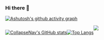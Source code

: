 ### Hi there 👋


<!-- ![Metrics](https://metrics.lecoq.io/collapsenav?template=classic&base.metadata=0&isocalendar=1&base=header%2C%20activity%2C%20community%2C%20repositories%2C%20metadata&base.indepth=false&base.hireable=false&base.skip=false&isocalendar=false&isocalendar.duration=full-year&config.timezone=Asia%2FHong_Kong) -->

<!-- <table>
  <tr>
    <td><img src="https://wakatime.com/share/@4b9ce284-c679-48a7-9e3a-fe817a5a7ade/7042b031-4334-4ee6-8426-f931175aae2e.svg" width="1000" alt="Wakatime"/></td>
  </tr>
  <tr>
    <td><img src="https://wakatime.com/share/@4b9ce284-c679-48a7-9e3a-fe817a5a7ade/8d1f4728-db2f-4eaa-9cf7-fc48bd3f34a7.svg" width="1000" alt="Wakatime"/></td>
  </tr>
</table> -->

[![Ashutosh's github activity graph](https://github-readme-activity-graph.vercel.app/graph?username=collapsenav&theme=dracula)](https://github.com/collapsenav?tab=repositories)

<div style="display: inline; float: left;">

[![CollapseNav's GitHub stats](https://github-readme-stats.vercel.app/api?username=collapsenav&theme=algolia)](https://github.com/CollapseNav?tab=repositories)

</div>

<div style="display: inline; float: left;">

[![Top Langs](https://github-readme-stats.vercel.app/api/top-langs/?username=collapsenav&layout=donut-vertical&theme=algolia)](https://github.com/CollapseNav?tab=repositories)

</div>


[![](https://github-profile-trophy.vercel.app/?username=collapsenav&theme=onedark&title=Stars,MultiLanguage,Repositories,Issues,PullRequest,Commits)](https://github.com/CollapseNav?tab=repositories)

<!-- <picture>
  <source media="(prefers-color-scheme: dark)" srcset="https://cdn.jsdelivr.net/gh/collapsenav/collapsenav/profile-snake-contrib/github-contribution-grid-snake-dark.svg" />
  <source media="(prefers-color-scheme: light)" srcset="https://cdn.jsdelivr.net/gh/collapsenav/collapsenav/profile-snake-contrib/github-contribution-grid-snake.svg" />
  <img alt="github-snake" src="https://cdn.jsdelivr.net/gh/collapsenav/collapsenav/profile-snake-contrib/github-contribution-grid-snake-dark.svg" />
</picture> -->

<!--START_SECTION:activity-->




